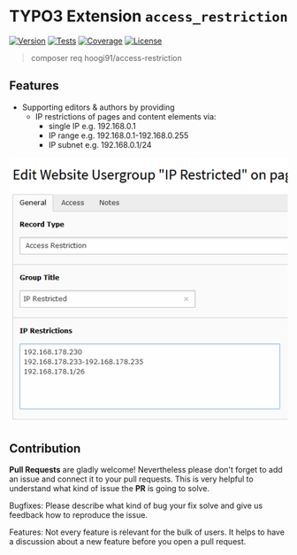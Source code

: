 # TYPO3 Extension ``access_restriction``

[![Version](https://img.shields.io/github/v/tag/hoogi91/access_restriction?label=stable&style=for-the-badge)](https://packagist.org/packages/hoogi91/access_restriction)
[![Tests](https://img.shields.io/github/actions/workflow/status/hoogi91/access_restriction/phpunit.yml?label=tests&style=for-the-badge)](https://github.com/hoogi91/access_restriction/actions/workflows/phpunit.yml)
[![Coverage](https://img.shields.io/codecov/c/github/hoogi91/access_restriction?style=for-the-badge)](https://codecov.io/gh/hoogi91/access_restriction)
[![License](https://img.shields.io/github/license/hoogi91/access_restriction?style=for-the-badge)](https://github.com/hoogi91/access_restriction/blob/develop/LICENSE)

> composer req hoogi91/access-restriction

## Features

* Supporting editors & authors by providing
    * IP restrictions of pages and content elements via:
        * single IP e.g. 192.168.0.1
        * IP range e.g. 192.168.0.1-192.168.0.255
        * IP subnet e.g. 192.168.0.1/24

![IP Access Restriction in Backend](Documentation/Images/frontend-usergroup-preview.png)

## Contribution

**Pull Requests** are gladly welcome! Nevertheless please don't forget to add an issue and connect it to your pull requests. This
is very helpful to understand what kind of issue the **PR** is going to solve.

Bugfixes: Please describe what kind of bug your fix solve and give us feedback how to reproduce the issue.

Features: Not every feature is relevant for the bulk of users. It helps to have a discussion about a new feature before you open a pull request.